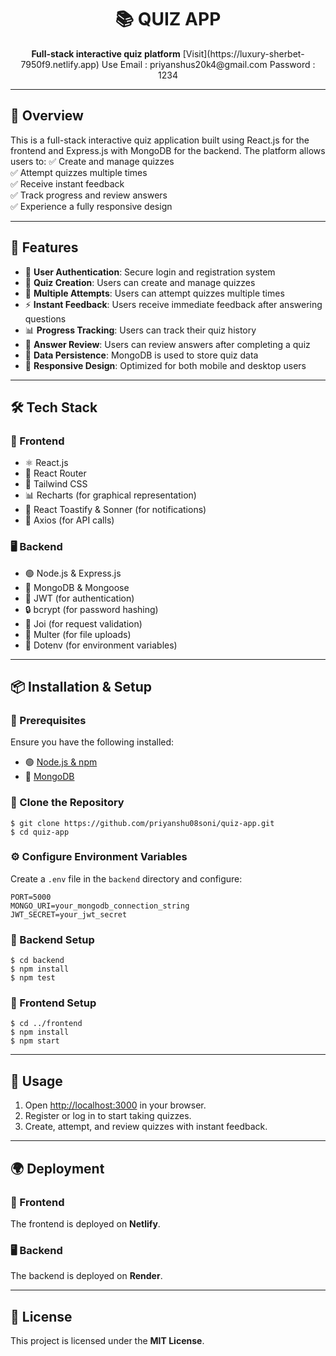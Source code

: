 <h1 align="center">📚 QUIZ APP</h1>

<p align="center">
  <b>Full-stack interactive quiz platform</b>
  [Visit](https://luxury-sherbet-7950f9.netlify.app)
  Use
  Email : priyanshus20k4@gmail.com
  Password : 1234
</p>

---

## 🌟 Overview

This is a full-stack interactive quiz application built using React.js for the frontend and Express.js with MongoDB for the backend. The platform allows users to:
✅ Create and manage quizzes  
✅ Attempt quizzes multiple times  
✅ Receive instant feedback  
✅ Track progress and review answers  
✅ Experience a fully responsive design  

---

## 🚀 Features

- 🔐 **User Authentication**: Secure login and registration system
- 📝 **Quiz Creation**: Users can create and manage quizzes
- 🔄 **Multiple Attempts**: Users can attempt quizzes multiple times
- ⚡ **Instant Feedback**: Users receive immediate feedback after answering questions
- 📊 **Progress Tracking**: Users can track their quiz history
- 📜 **Answer Review**: Users can review answers after completing a quiz
- 💾 **Data Persistence**: MongoDB is used to store quiz data
- 📱 **Responsive Design**: Optimized for both mobile and desktop users

---

## 🛠 Tech Stack

### 🎨 Frontend
- ⚛️ React.js
- 🚏 React Router
- 🎨 Tailwind CSS
- 📊 Recharts (for graphical representation)
- 🔔 React Toastify & Sonner (for notifications)
- 🔗 Axios (for API calls)

### 🖥 Backend
- 🟢 Node.js & Express.js
- 🍃 MongoDB & Mongoose
- 🔑 JWT (for authentication)
- 🔒 bcrypt (for password hashing)
- 📜 Joi (for request validation)
- 📂 Multer (for file uploads)
- 🔧 Dotenv (for environment variables)

---

## 📦 Installation & Setup

### 📌 Prerequisites
Ensure you have the following installed:
- 🟢 [Node.js & npm](https://nodejs.org/)
- 🍃 [MongoDB](https://www.mongodb.com/)

### 🔽 Clone the Repository
```terminal
$ git clone https://github.com/priyanshu08soni/quiz-app.git
$ cd quiz-app
```

### ⚙️ Configure Environment Variables
Create a `.env` file in the `backend` directory and configure:
```env
PORT=5000
MONGO_URI=your_mongodb_connection_string
JWT_SECRET=your_jwt_secret
```

### 🔧 Backend Setup
```terminal
$ cd backend
$ npm install
$ npm test
```

### 🎨 Frontend Setup
```terminal
$ cd ../frontend
$ npm install
$ npm start
```

---

## 📌 Usage
1. Open [http://localhost:3000](http://localhost:3000) in your browser.
2. Register or log in to start taking quizzes.
3. Create, attempt, and review quizzes with instant feedback.

---

## 🌍 Deployment

### 🚀 Frontend
The frontend is deployed on **Netlify**.

### 🖥 Backend
The backend is deployed on **Render**.

---

## 📜 License
This project is licensed under the **MIT License**.

